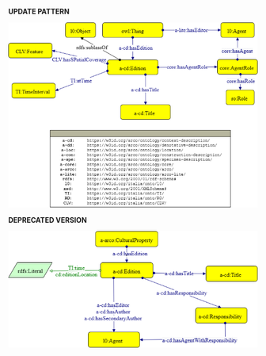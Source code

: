 **UPDATE PATTERN**


![Edition pattern graph](https://github.com/ICCD-MiBACT/ArCo/blob/DEV-1.3.0/ArCo-release/test/2.0/Edition/Edition-Pattern.drawio.png?raw=true)


**DEPRECATED VERSION**


![Edition pattern graph](https://github.com/ICCD-MiBACT/ArCo/blob/DEV-1.3.0/ArCo-release/test/2.0/Edition/Edition-versione1.2.drawio.png?raw=true)
